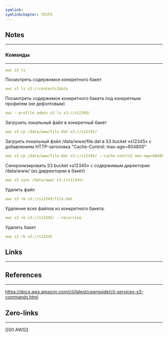 ```yaml
---
symlink: 
symlinkchapter: TEST5
---
```




## Notes
----




### Команды

---

```yaml
aws s3 ls 
```

Посмотреть содержимое конкретного бакет
```yaml
aws s3 ls s3://contents3data
```

Посмотреть содержимое конкретного бакета под конкретным профилем (не дефолтовым)
```yaml
aws --profile admin s3 ls s3://s12345/
```

Загрузить локальный файл в конкретный бакет
```yaml
aws s3 cp /data/www/file.dat s3://s12345/
```

Загруить локальный файл /data/www/file.dat в S3 bucket «s12345» с добавлением HTTP-заголовка "Cache-Control: max-age=604800"
```yaml
aws s3 cp /data/www/file.dat s3://s12345/ --cache-control max-age=604800
```

Синхронизировать S3 bucket «s12345» с содержимым директории /data/www/ (из дирректории в бакет)
```yaml
aws s3 sync /data/www/ s3://s12345/
```

Удалить файл
```yaml
aws s3 rm s3://s12345/file.dat
```

Удаление всех файлов из конкретного бакета.
```yaml
aws s3 rm s3://s12345/ --recursive
```

Удалить бакет
```yaml
aws s3 rb s3://s12345
```



## Links
----------

## References
------------
https://docs.aws.amazon.com/cli/latest/userguide/cli-services-s3-commands.html

## Zero-links
----
[[00 AWS]]